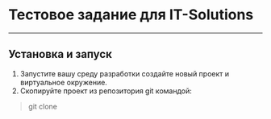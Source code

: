 # Тестовое задание для IT-Solutions
___
## Установка и запуск
1. Запустите вашу среду разработки создайте новый проект
и виртуальное окружение.
2. Скопируйте проект из репозитория git командой:
> git clone 